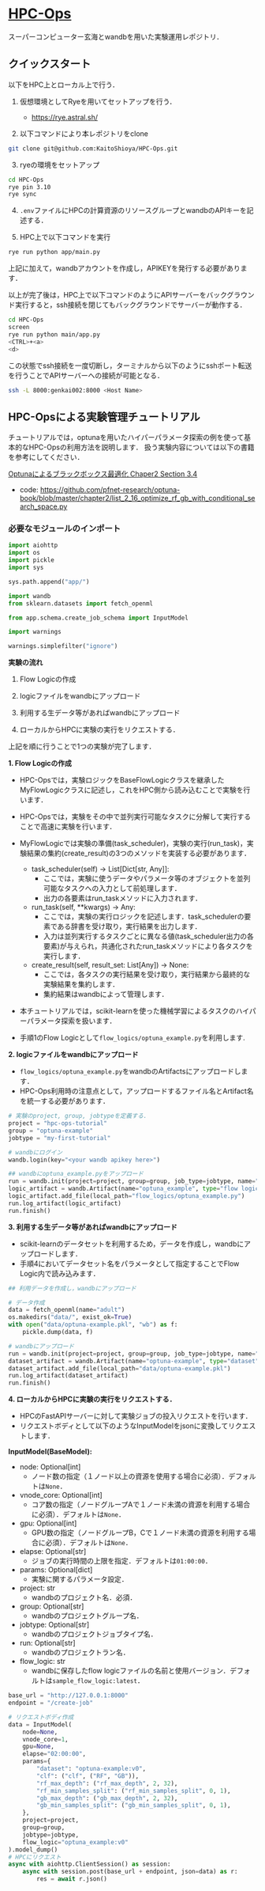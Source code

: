 # [HPC-Ops](https://github.com/KaitoShioya/HPC-Ops)

スーパーコンピューター玄海とwandbを用いた実験運用レポジトリ．

## クイックスタート

以下をHPC上とローカル上で行う．

1. 仮想環境としてRyeを用いてセットアップを行う．
    - https://rye.astral.sh/

2. 以下コマンドにより本レポジトリをclone

```bash
git clone git@github.com:KaitoShioya/HPC-Ops.git
```

3. ryeの環境をセットアップ

```bash
cd HPC-Ops
rye pin 3.10
rye sync
```

4. `.env`ファイルにHPCの計算資源のリソースグループとwandbのAPIキーを記述する．

5. HPC上で以下コマンドを実行
```bash
rye run python app/main.py
```

上記に加えて，wandbアカウントを作成し，APIKEYを発行する必要があります．

以上が完了後は，HPC上で以下コマンドのようにAPIサーバーをバックグラウンド実行すると，ssh接続を閉じてもバックグラウンドでサーバーが動作する．

```bash
cd HPC-Ops
screen
rye run python main/app.py
<CTRL>+<a>
<d>
```

この状態でssh接続を一度切断し，ターミナルから以下のようにsshポート転送を行うことでAPIサーバーへの接続が可能となる．

```bash
ssh -L 8000:genkai002:8000 <Host Name>
```

## HPC-Opsによる実験管理チュートリアル

チュートリアルでは，optunaを用いたハイパーパラメータ探索の例を使って基本的なHPC-Opsの利用方法を説明します．
扱う実験内容については以下の書籍を参考にしてください．

[Optunaによるブラックボックス最適化 Chaper2 Section 3.4](https://books.google.co.jp/books/about/Optuna%E3%81%AB%E3%82%88%E3%82%8B%E3%83%96%E3%83%A9%E3%83%83%E3%82%AF%E3%83%9C%E3%83%83%E3%82%AF%E3%82%B9.html?id=geatEAAAQBAJ&source=kp_book_description&redir_esc=y)
- code: https://github.com/pfnet-research/optuna-book/blob/master/chapter2/list_2_16_optimize_rf_gb_with_conditional_search_space.py

### 必要なモジュールのインポート

```python
import aiohttp
import os
import pickle
import sys

sys.path.append("app/")

import wandb
from sklearn.datasets import fetch_openml

from app.schema.create_job_schema import InputModel

import warnings

warnings.simplefilter("ignore")
```

**実験の流れ**

1. Flow Logicの作成

2. logicファイルをwandbにアップロード

3. 利用する生データ等があればwandbにアップロード

4. ローカルからHPCに実験の実行をリクエストする．

上記を順に行うことで1つの実験が完了します．

**1. Flow Logicの作成**

- HPC-Opsでは，実験ロジックをBaseFlowLogicクラスを継承したMyFlowLogicクラスに記述し，これをHPC側から読み込むことで実験を行います．
- HPC-Opsでは，実験をその中で並列実行可能なタスクに分解して実行することで高速に実験を行います．
- MyFlowLogicでは実験の準備(task_scheduler)，実験の実行(run_task)，実験結果の集約(create_result)の3つのメソッドを実装する必要があります．
    - task_scheduler(self) -> List[Dict[str, Any]]:
        - ここでは，実験に使うデータやパラメータ等のオブジェクトを並列可能なタスクへの入力として前処理します．
        - 出力の各要素はrun_taskメソッドに入力されます．
    - run_task(self, **kwargs) -> Any:
        - ここでは，実験の実行ロジックを記述します．task_schedulerの要素である辞書を受け取り，実行結果を出力します．
        - 入力は並列実行するタスクごとに異なる値(task_scheduler出力の各要素)が与えられ，共通化されたrun_taskメソッドにより各タスクを実行します．
    - create_result(self, result_set: List[Any]) -> None:
        - ここでは，各タスクの実行結果を受け取り，実行結果から最終的な実験結果を集約します．
        - 集約結果はwandbによって管理します．

- 本チュートリアルでは，scikit-learnを使った機械学習によるタスクのハイパーパラメータ探索を扱います．
- 手順1のFlow Logicとして`flow_logics/optuna_example.py`を利用します.

**2. logicファイルをwandbにアップロード**

- `flow_logics/optuna_example.py`をwandbのArtifactsにアップロードします．
- HPC-Ops利用時の注意点として，アップロードするファイル名とArtifact名を統一する必要があります．

```python
# 実験のproject, group, jobtypeを定義する.
project = "hpc-ops-tutorial"
group = "optuna-example"
jobtype = "my-first-tutorial"

# wandbにログイン
wandb.login(key="<your wandb apikey here>")
```

```python
## wandbにoptuna_example.pyをアップロード
run = wandb.init(project=project, group=group, job_type=jobtype, name="upload-flow-logic")
logic_artifact = wandb.Artifact(name="optuna_example", type="flow logic")
logic_artifact.add_file(local_path="flow_logics/optuna_example.py")
run.log_artifact(logic_artifact)
run.finish()
```

**3. 利用する生データ等があればwandbにアップロード**

- scikit-learnのデータセットを利用するため，データを作成し，wandbにアップロードします．
- 手順4においてデータセット名をパラメータとして指定することでFlow Logic内で読み込みます．

```python
## 利用データを作成し，wandbにアップロード

# データ作成
data = fetch_openml(name="adult")
os.makedirs("data/", exist_ok=True)
with open("data/optuna-example.pkl", "wb") as f:
    pickle.dump(data, f)

# wandbにアップロード
run = wandb.init(project=project, group=group, job_type=jobtype, name="upload-dataset")
dataset_artifact = wandb.Artifact(name="optuna-example", type="dataset")
dataset_artifact.add_file(local_path="data/optuna-example.pkl")
run.log_artifact(dataset_artifact)
run.finish()
```

**4. ローカルからHPCに実験の実行をリクエストする．**

- HPCのFastAPIサーバーに対して実験ジョブの投入リクエストを行います．
- リクエストボディとして以下のようなInputModelをjsonに変換してリクエストします．

**InputModel(BaseModel):**

- node: Optional[int]
    - ノード数の指定（１ノード以上の資源を使用する場合に必須）．デフォルトは`None`．
- vnode_core: Optional[int]
    - コア数の指定（ノードグループAで１ノード未満の資源を利用する場合に必須）．デフォルトは`None`．
- gpu: Optional[int]
    - GPU数の指定（ノードグループB，Cで１ノード未満の資源を利用する場合に必須）．デフォルトは`None`．
- elapse: Optional[str]
    - ジョブの実行時間の上限を指定．デフォルトは`01:00:00`．
- params: Optional[dict]
    - 実験に関するパラメータ設定．
- project: str
    - wandbのプロジェクト名．必須．
- group: Optional[str]
    - wandbのプロジェクトグループ名．
- jobtype: Optional[str]
    - wandbのプロジェクトジョブタイプ名．
- run: Optional[str]
    - wandbのプロジェクトラン名．
- flow_logic: str
    - wandbに保存したflow logicファイルの名前と使用バージョン．デフォルトは`sample_flow_logic:latest`．

```python
base_url = "http://127.0.0.1:8000"
endpoint = "/create-job"

# リクエストボディ作成
data = InputModel(
    node=None,
    vnode_core=1,
    gpu=None,
    elapse="02:00:00",
    params={
        "dataset": "optuna-example:v0",
        "clf": ("clf", ("RF", "GB")),
        "rf_max_depth": ("rf_max_depth", 2, 32),
        "rf_min_samples_split": ("rf_min_samples_split", 0, 1),
        "gb_max_depth": ("gb_max_depth", 2, 32),
        "gb_min_samples_split": ("gb_min_samples_split", 0, 1),
    },
    project=project,
    group=group,
    jobtype=jobtype,
    flow_logic="optuna_example:v0"
).model_dump()
# HPCにリクエスト
async with aiohttp.ClientSession() as session:
    async with session.post(base_url + endpoint, json=data) as r:
        res = await r.json()
```
